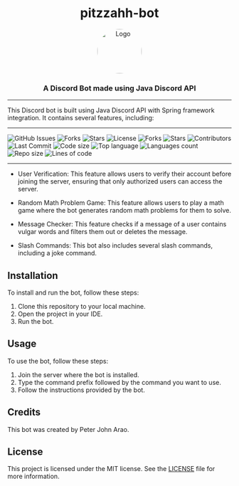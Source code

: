 <div align="center">
  <h1 align="center">pitzzahh-bot</h1>
  <a href="https://github.com/pitzzahh/pitzzahh-bot">
    <img src="https://iili.io/ZOtwDF.md.jpg" alt="Logo" style="border-radius: 50%" width="100" height="100">
  </a>
<h3 align="center">A Discord Bot made using Java Discord API</h3>
</div>

___
This Discord bot is built using Java Discord API with Spring framework integration. It contains several features, including:
___
![GitHub Issues](https://img.shields.io/github/issues/pitzzahh/pitzzahh-bot)
![Forks](https://img.shields.io/github/forks/pitzzahh/pitzzahh-bot)
![Stars](https://img.shields.io/github/stars/pitzzahh/pitzzahh-bot)
![License](https://img.shields.io/github/license/pitzzahh/pitzzahh-bot)
![Forks](https://img.shields.io/github/forks/pitzzahh/pitzzahh-bot)
![Stars](https://img.shields.io/github/stars/pitzzahh/pitzzahh-bot)
![Contributors](https://img.shields.io/github/contributors/pitzzahh/pitzzahh-bot)
![Last Commit](https://img.shields.io/github/last-commit/pitzzahh/pitzzahh-bot)
![Code size](https://img.shields.io/github/languages/code-size/pitzzahh/pitzzahh-bot)
![Top language](https://img.shields.io/github/languages/top/pitzzahh/pitzzahh-bot)
![Languages count](https://img.shields.io/github/languages/count/pitzzahh/pitzzahh-bot)
![Repo size](https://img.shields.io/github/repo-size/pitzzahh/pitzzahh-bot)
![Lines of code](https://img.shields.io/tokei/lines/github/pitzzahh/pitzzahh-bot?label=lines%20of%20code)
___

- User Verification: This feature allows users to verify their account before joining the server, ensuring that only authorized users can access the server.

- Random Math Problem Game: This feature allows users to play a math game where the bot generates random math problems for them to solve.

- Message Checker: This feature checks if a message of a user contains vulgar words and filters them out or deletes the message.

- Slash Commands: This bot also includes several slash commands, including a joke command.

## Installation

To install and run the bot, follow these steps:

1. Clone this repository to your local machine.
2. Open the project in your IDE.
3. Run the bot.

## Usage

To use the bot, follow these steps:

1. Join the server where the bot is installed.
2. Type the command prefix followed by the command you want to use.
3. Follow the instructions provided by the bot.

## Credits

This bot was created by Peter John Arao.

## License

This project is licensed under the MIT license. See the [LICENSE](LICENSE) file for more information.
